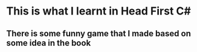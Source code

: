 # This is what I learnt in Head First C#
## There is some funny game that I made based on some idea in the book